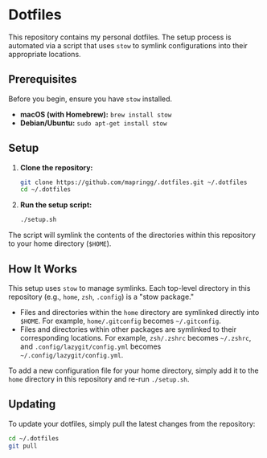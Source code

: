 # Dotfiles

This repository contains my personal dotfiles. The setup process is automated via a script that uses `stow` to symlink configurations into their appropriate locations.

## Prerequisites

Before you begin, ensure you have `stow` installed.

- **macOS (with Homebrew):** `brew install stow`
- **Debian/Ubuntu:** `sudo apt-get install stow`

## Setup

1.  **Clone the repository:**

    ```bash
    git clone https://github.com/mapringg/.dotfiles.git ~/.dotfiles
    cd ~/.dotfiles

    ```

2.  **Run the setup script:**

    ```bash
    ./setup.sh
    ```

The script will symlink the contents of the directories within this repository to your home directory (`$HOME`).

## How It Works

This setup uses `stow` to manage symlinks. Each top-level directory in this repository (e.g., `home`, `zsh`, `.config`) is a "stow package."

- Files and directories within the `home` directory are symlinked directly into `$HOME`. For example, `home/.gitconfig` becomes `~/.gitconfig`.
- Files and directories within other packages are symlinked to their corresponding locations. For example, `zsh/.zshrc` becomes `~/.zshrc`, and `.config/lazygit/config.yml` becomes `~/.config/lazygit/config.yml`.

To add a new configuration file for your home directory, simply add it to the `home` directory in this repository and re-run `./setup.sh`.

## Updating

To update your dotfiles, simply pull the latest changes from the repository:

```bash
cd ~/.dotfiles
git pull
```
